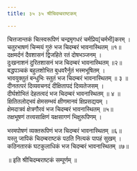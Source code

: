 ```yaml
---
title: ३५ ३५ श्रीचिदम्बराष्टकम्

---
```

 चित्तजान्तकं चित्स्वरूपिणं चन्द्रमृगधरं चर्मप्रिय[चर्मभी]करम् ।  
चतुरभाषणं चिन्मयं गुरुं भज चिदम्बरं भावनास्थितम् ॥१॥  
दक्षमर्दनं दैवशासनं द्विजहिते रतं दोषभञ्जनम् ।  
दुःखनाशनं दुरितशासनं भज चिदम्बरं भावनास्थितम् ॥२॥  
बद्धपञ्चकं बहुलशोभित बुधवरैर्नुतं भस्मभूषितम् ।  
भावयुक्तुतं बन्धुभिः स्तुतं भज चिदम्बरं भावनास्थितम् ॥ ३ ॥  
दीनतत्परं दिव्यवचनदं दीक्षितापदं दिव्यतेजसम् ।  
दीर्घशोभितं देहतत्वदं भज चिदम्बरं भावनास्थितम् ॥ ४ ॥  
क्षितितलोद्भवं क्षेमसम्भवं क्षीणमानवं क्षिप्रसद्ययम् ।  
क्षेमदात्रवं क्षेत्रगौरवं भज चिदम्बरं भावनास्थितम् ॥५॥  
तक्षभूषणं तत्त्वसाक्षिणं यक्षसागणं भिक्षुरूपिणम् ।  

भरमपोषणं व्यक्तरूपिणं भज चिदम्बरं भावनास्थितम् ॥६॥  
यस्तु जापिकं चिदम्बराष्टकं पठति नित्यकं पापहं सुखम् ।  
कठिनतारकं घटकुलाधिकं भज चिदम्बरं भावनास्थितम् ॥७॥  

॥ इति श्रीचिदम्बराष्टकं सम्पूर्णम् ॥  